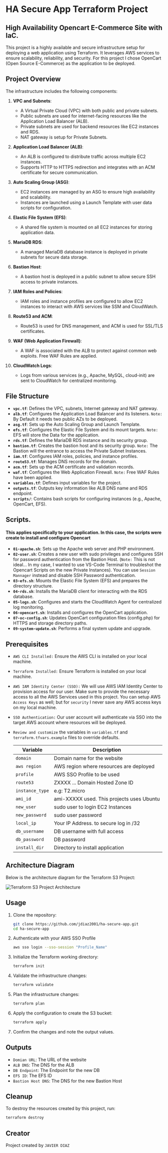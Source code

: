 # HA Secure App Terraform Project
## High Availability Opencart E-Commerce Site with IaC.

This project is a highly available and secure infrastructure setup for deploying a web application using Terraform. It leverages AWS services to ensure scalability, reliability, and security. For this project I chose OpenCart (Open Source E-Commerce) as the application to be deployed.

## Project Overview

The infrastructure includes the following components:

1. **VPC and Subnets**:
   - A Virtual Private Cloud (VPC) with both public and private subnets.
   - Public subnets are used for internet-facing resources like the Application Load Balancer (ALB).
   - Private subnets are used for backend resources like EC2 instances and RDS.
   - NAT gateway is setup for Private Subnets.

2. **Application Load Balancer (ALB)**:
   - An ALB is configured to distribute traffic across multiple EC2 instances.
   - Supports HTTP to HTTPS redirection and integrates with an ACM certificate for secure communication.

3. **Auto Scaling Group (ASG)**:
   - EC2 instances are managed by an ASG to ensure high availability and scalability.
   - Instances are launched using a Launch Template with user data scripts for configuration.

4. **Elastic File System (EFS)**:
   - A shared file system is mounted on all EC2 instances for storing application data.

5. **MariaDB RDS**:
   - A managed MariaDB database instance is deployed in private subnets for secure data storage.

6. **Bastion Host**:
   - A bastion host is deployed in a public subnet to allow secure SSH access to private instances.

7. **IAM Roles and Policies**:
   - IAM roles and instance profiles are configured to allow EC2 instances to interact with AWS services like SSM and CloudWatch.

8. **Route53 and ACM**:
   - Route53 is used for DNS management, and ACM is used for SSL/TLS certificates.

9. **WAF (Web Application Firewall)**:
   - A WAF is associated with the ALB to protect against common web exploits. Free WAF Rules are applied.

10. **CloudWatch Logs**:
    - Logs from various services (e.g., Apache, MySQL, cloud-init) are sent to CloudWatch for centralized monitoring.

## File Structure

- **`vpc.tf`**: Defines the VPC, subnets, Internet gateway and NAT gateway.
- **`alb.tf`**: Configures the Application Load Balancer and its listeners. `Note:` By Default it needs two public AZs to be deployed.
- **`asg.tf`**: Sets up the Auto Scaling Group and Launch Template.
- **`efs.tf`**: Configures the Elastic File System and its mount targets. `Note:` EFS will store the Data for the application.
- **`rds.tf`**: Defines the MariaDB RDS instance and its security group.
- **`bastion.tf`**: Creates the bastion host and its security group. `Note:` The Bastion will the entrance to access the Private Subnet Instances.
- **`iam.tf`**: Configures IAM roles, policies, and instance profiles.
- **`route53.tf`**: Manages DNS records for the domain.
- **`acm.tf`**: Sets up the ACM certificate and validation records.
- **`waf.tf`**: Configures the Web Application Firewall. `Note:` Free WAF Rules have been applied.
- **`variables.tf`**: Defines input variables for the project.
- **`outputs.tf`**: Outputs key information like ALB DNS name and RDS endpoint.
- **`scripts/`**: Contains bash scripts for configuring instances (e.g., Apache, OpenCart, EFS).

## Scripts. 
#### This applies specifically to your application. In this case, the scripts were create to install and configure Opencart

- **`01-apache.sh`**: Sets up the Apache web server and PHP environment.
- **`02-user.sh`**: Creates a new user with sudo privileges and configures SSH for password authentication from the Bastion Host. (`Note:` This is not ideal... In my case, I wanted to use VS-Code Terminal to troubleshot the Opencart Scripts on the new Private Instances). You can use `Session Mannager` instead and disable SSH Password authentication.
- **`03-efs.sh`**: Mounts the Elastic File System (EFS) and prepares the directory structure.
- **`04-rds.sh`**: Installs the MariaDB client for interacting with the RDS database.
- **`05-logs.sh`**: Configures and starts the CloudWatch Agent for centralized log monitoring.
- **`06-opencart.sh`**: Installs and configures the OpenCart application.
- **`07-oc-config.sh`**: Updates OpenCart configuration files (config.php) for HTTPS and storage directory paths.
- **`09-system-update.sh`**: Performs a final system update and upgrade.

## Prerequisites

- `AWS CLI Installed:` Ensure the AWS CLI is installed on your local machine.
- `Terraform Installed:` Ensure Terraform is installed on your local machine.
- `AWS IAM Identity Center (SSO):` We will use AWS IAM Identity Center to provision access for our user. Make sure to provide the necessary access to all the AWS Services used in this project. You can setup AWS `Access Keys` as well; but for `security` I never save any AWS access keys on my local machine.
- `SSO Authentication:` Our user account will authenticate via SSO into the target AWS account where resources will be deployed.
- `Review and customize` the variables in `variables.tf` and `terraform.tfvars.example` files to override defaults.

    | Variable           | Description                                  | 
    |--------------------|----------------------------------------------|
    | `domain`           | Domain name for the website                  |
    | `aws region`       | AWS region where resources are deployed      |
    | `profile`          | AWS SSO Profile to be used                   |
    | `route53`          | ZXXXX ... Domain Hosted Zone ID              |
    | `instance_type`    | e.g: T2.micro                                |
    | `ami_id`           | ami-XXXXX used. This projects uses Ubuntu    |
    | `new_user`         | sudo user to login EC2 Instances             |
    | `new_password`     | sudo user password                           |
    | `local_ip`         | Your IP Address. to secure log in /32        |
    | `db_username`      | DB username with full access                 |
    | `db_password`      | DB password                                  |
    | `install_dir`      | Directory to install application             |     


## Architecture Diagram

Below is the architecture diagram for the Terraform S3 Project:

![Terraform S3 Project Architecture](images/ha-project.png)


## Usage

1. Clone the repository:
    ```bash
    git clone https://github.com/jdiaz2001/ha-secure-app.git
    cd ha-secure-app
    ```
2. Authenticate with your AWS SSO Profile
    ```bash
    aws sso login --sso-session "Profile_Name" 
    ```

3. Initialize the Terraform working directory:
    ```bash
    terraform init
    ```

4. Validate the infrastructure changes:
    ```bash
    terraform validate
    ```

5. Plan the infrastructure changes:
    ```bash
    terraform plan
    ```

6. Apply the configuration to create the S3 bucket:
    ```bash
    terraform apply
    ```

7. Confirm the changes and note the output values.

## Outputs
- `Domian URL`: The URL of the website
- `ALB DNS`: The DNS for the ALB
- `DB Endpoint`: The Endpoint for the new DB
- `EFS ID`: The EFS ID 
- `Bastion Host DNS`: The DNS for the new Bastion Host

## Cleanup

To destroy the resources created by this project, run:
```bash
terraform destroy
```

## Creator

Project created by `JAVIER DIAZ`